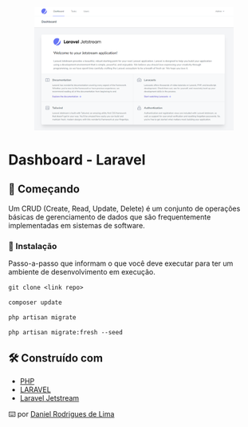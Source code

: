 <p align="center">
    <a href="https://laravel.com" target="_blank">
        <img src="Dashboard - Laravel.png" width="400">
    </a>
</p>

# Dashboard - Laravel

## 🚀 Começando

Um CRUD (Create, Read, Update, Delete) é um conjunto de operações básicas de 
gerenciamento de dados que são frequentemente implementadas em sistemas de software.

### 🔧 Instalação

Passo-a-passo que informam o que você deve executar para ter um ambiente de desenvolvimento em execução.

```
git clone <link repo>
```

```
composer update
```

```
php artisan migrate
```

```
php artisan migrate:fresh --seed
```

## 🛠️ Construído com

* [PHP](#)
* [LARAVEL](#)
* [Laravel Jetstream](#)

⌨️ por [Daniel Rodrigues de Lima](https://github.com/daniellimar/) 
